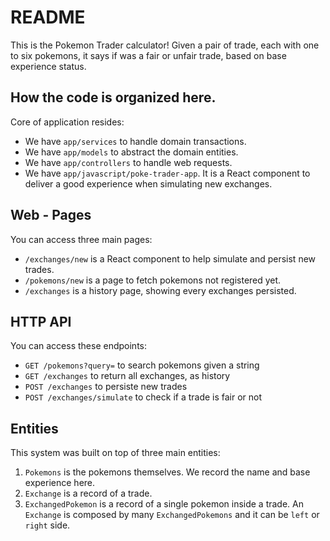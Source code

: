 # README

This is the Pokemon Trader calculator! Given a pair of trade, each with one to six
pokemons, it says if was a fair or unfair trade, based on base experience status.

## How the code is organized here.

Core of application resides:

- We have `app/services` to handle domain transactions.
- We have `app/models` to abstract the domain entities.
- We have `app/controllers` to handle web requests.
- We have `app/javascript/poke-trader-app`. It is a React component to deliver a good experience when simulating
  new exchanges.

## Web - Pages

You can access three main pages:

- `/exchanges/new` is a React component to help simulate and persist new trades.
- `/pokemons/new` is a page to fetch pokemons not registered yet.
- `/exchanges` is a history page, showing every exchanges persisted.

## HTTP API

You can access these endpoints:

- `GET /pokemons?query=` to search pokemons given a string
- `GET /exchanges` to return all exchanges, as history
- `POST /exchanges` to persiste new trades
- `POST /exchanges/simulate` to check if a trade is fair or not

## Entities

This system was built on top of three main entities:

1. `Pokemons` is the pokemons themselves. We record the name and base experience here.
2. `Exchange` is a record of a trade.
3. `ExchangedPokemon` is a record of a single pokemon inside a trade. An `Exchange`
   is composed by many `ExchangedPokemons` and it can be `left` or `right` side.
